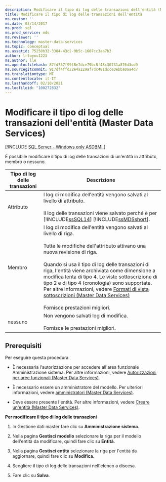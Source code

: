 ```yaml
---
description: Modificare il tipo di log delle transazioni dell'entità (Master Data Services)
title: Modificare il tipo di log delle transazioni dell'entità
ms.custom: ''
ms.date: 03/14/2017
ms.prod: sql
ms.prod_service: mds
ms.reviewer: ''
ms.technology: master-data-services
ms.topic: conceptual
ms.assetid: 75250b32-3384-43c2-9b5c-1607cc3aa7b3
author: lrtoyou1223
ms.author: lle
ms.openlocfilehash: 87fd757f99f8e7dce79bc8f48c30731a876d3cd9
ms.sourcegitcommit: 917df4ffd22e4a229af7dc481dcce3ebba0aa4d7
ms.translationtype: MT
ms.contentlocale: it-IT
ms.lasthandoff: 02/10/2021
ms.locfileid: "100272832"
---
```

# <a name="change-the-entity-transaction-log-type-master-data-services"></a>Modificare il tipo di log delle transazioni dell'entità (Master Data Services)

[!INCLUDE [SQL Server - Windows only ASDBMI  ](../includes/applies-to-version/sql-windows-only-asdbmi.md)]

  È possibile modificare il tipo di log delle transazioni di un'entità in attributo, membro o nessuno.  
  
|Tipo di log delle transazioni|Descrizione|  
|--------------------------|-----------------|  
|Attributo|I log di modifica dell'entità vengono salvati al livello di attributo.<br /><br /> Il log delle transazioni viene salvato perché è per [!INCLUDE[ssSQL14](../includes/sssql14-md.md)] [!INCLUDE[ssMDSshort](../includes/ssmdsshort-md.md)].|  
|Membro|I log di modifica dell'entità vengono salvati al livello di riga.<br /><br /> Tutte le modifiche dell'attributo attivano una nuova revisione di riga.<br /><br /> Quando si usa il tipo di log delle transazioni di riga, l'entità viene archiviata come dimensione a modifica lenta di tipo 4. Le viste sottoscrizione di tipo 2 e di tipo 4 (cronologia) sono supportate. Per altre informazioni, vedere [Formati di vista sottoscrizioni &#40;Master Data Services&#41;](../master-data-services/subscription-view-formats-master-data-services.md)<br /><br /> Fornisce prestazioni migliori.|  
|nessuno|Non vengono salvati log di modifica.<br /><br /> Fornisce le prestazioni migliori.|  
  
## <a name="prerequisites"></a>Prerequisiti  
 Per eseguire questa procedura:  
  
-   È necessaria l'autorizzazione per accedere all'area funzionale Amministrazione sistema. Per altre informazioni, vedere [Autorizzazioni per aree funzionali &#40;Master Data Services&#41;](../master-data-services/functional-area-permissions-master-data-services.md).  
  
-   È necessario essere un amministratore del modello. Per ulteriori informazioni, vedere [amministratori &#40;Master Data Services&#41;](../master-data-services/administrators-master-data-services.md).  
  
-   Deve essere presente l'entità. Per altre informazioni, vedere [Creare un'entità &#40;Master Data Services&#41;](../master-data-services/create-an-entity-master-data-services.md).  
  
 **Per modificare il tipo di log delle transazioni**  
  
1.  In Gestione dati master fare clic su **Amministrazione sistema**.  
  
2.  Nella pagina **Gestisci modello** selezionare la riga per il modello dell'entità da modificare, quindi fare clic su **Entità**.  
  
3.  Nella pagina **Gestisci entità** selezionare la riga per l'entità da aggiornare, quindi fare clic su **Modifica**.  
  
4.  Scegliere il tipo di log delle transazioni nell'elenco a discesa.  
  
5.  Fare clic su **Salva**.  
  
  
